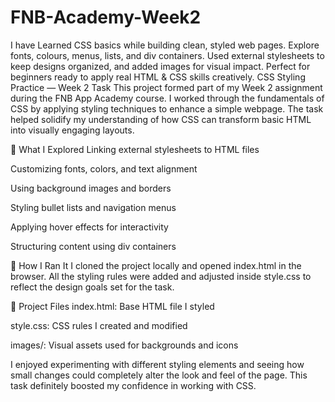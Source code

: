 # FNB-Academy-Week2
I have Learned CSS basics while building clean, styled web pages. Explore fonts, colours, menus, lists, and div containers. Used external stylesheets to keep designs organized, and added images for visual impact. Perfect for beginners ready to apply real HTML &amp; CSS skills creatively.
CSS Styling Practice — Week 2 Task
This project formed part of my Week 2 assignment during the FNB App Academy course. I worked through the fundamentals of CSS by applying styling techniques to enhance a simple webpage. The task helped solidify my understanding of how CSS can transform basic HTML into visually engaging layouts.

📘 What I Explored
Linking external stylesheets to HTML files

Customizing fonts, colors, and text alignment

Using background images and borders

Styling bullet lists and navigation menus

Applying hover effects for interactivity

Structuring content using div containers

🚀 How I Ran It
I cloned the project locally and opened index.html in the browser. All the styling rules were added and adjusted inside style.css to reflect the design goals set for the task.

📁 Project Files
index.html: Base HTML file I styled

style.css: CSS rules I created and modified

images/: Visual assets used for backgrounds and icons

I enjoyed experimenting with different styling elements and seeing how small changes could completely alter the look and feel of the page. This task definitely boosted my confidence in working with CSS.
